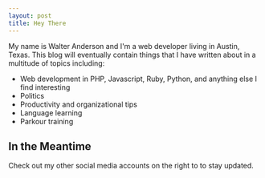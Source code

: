 ```yaml
---
layout: post
title: Hey There
---
```


My name is Walter Anderson and I'm a web developer living in Austin, Texas. This blog will eventually contain things that I have written about in a multitude of topics including:

- Web development in PHP, Javascript, Ruby, Python, and anything else I find interesting
- Politics
- Productivity and organizational tips
- Language learning
- Parkour training

## In the Meantime
Check out my other social media accounts on the right to to stay updated.